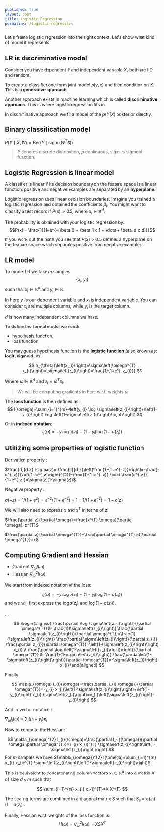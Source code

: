 ```yaml
---
published: true
layout: post
title: Logistic Regression
permalink: /logistic-regression
---
```


Let's frame logistic regression into the right context. Let's show what kind of model it represents.

## LR is discriminative model

Consider you have dependent $Y$ and independent variable $X$, both are IID and random.

To create a classifier one form joint model $p(y,x)$ and then condition on $X$. This is a **generative approach**.

Another approach exists in machine learning which is called **discriminative approach**. This is where logistic regression fits in.

In discriminative approach we fit a model of the $p(Y|X)$ posterior directly.


## Binary classification model

$P(Y \mid X, W)=\mathsf{Ber}\left(Y \mid \operatorname{sigm}\left(W^{T} X\right)\right)$

> $P$ denotes discrete distribution, $p$ continuous, $\operatorname{sigm}$ is sigmoid function.

## Logistic Regression is linear model 

A classifier is linear if its decision boundary on the feature space is a linear function: positive and negative examples are separated by an **hyperplane**.

Logistic regression uses linear decision boundaries. Imagine you trained a logistic regression and obtained the coefficients $\beta_i$. You might want to classify a test record if $P(x) > 0.5$, where $x_{i} \in \mathbb{R}^{d}$. 


The probability is obtained with your logistic regression by:
$$P(x) = \frac{1}{1+e^{-(\beta_0 + \beta_1 x_1 + \dots + \beta_d x_d)}}$$


If you work out the math you see that $P({x}) > 0.5$ defines a hyperplane on the feature space which separates positive from negative examples.


## LR model

To model LR we take $m$ samples 
$$
\left\{x_{i}, y_{i}\right\}
$$ 
such that $x_{i} \in \mathbb{R}^{d}$ and $y_{i} \in \mathbb{R}$.

In here $y_i$ is our dependent variable and $x_i$ is independent variable. You can consider $x_i$ are multiple columns, while $y_i$ is the target column.

$d$ is how many independent columns we have.


To define the formal model we need:
* hypothesis function,
* loss function
 
You may guess hypothesis function is the **logistic function** (also known as: **logit, sigmoid, $\sigma$**)

$$
h_{\theta}\left(x_{i}\right)=\sigma\left(\omega^{T} x_{i}\right)=\sigma\left(z_{i}\right)=\frac{1}{1+e^{-z_{i}}}
$$

Where $\omega \in \mathbb{R}^{d}$ and $z_{i}=\omega^{T} x_{i} .$ 


> We will be computing gradients in here w.r.t. weights $\omega$

The **loss function** is then defined as:
$$
l(\omega)=\sum_{i=1}^{m}-\left(y_{i} \log \sigma\left(z_{i}\right)+\left(1-y_{i}\right) \log \left(1-\sigma\left(z_{i}\right)\right)\right)
$$

Or in **indexed notation**:
$$
l_i(\omega)=-y_i\log\sigma(z_i)-(1-y_i)\log(1-\sigma(z_i))
$$

## Utilizing some properties of logistic function

Derivation property :

$\frac{d}{d z} \sigma(z)= \frac{d}{d z}\left(\frac{1}{1+e^{-z}}\right)=-\frac{-e^{-z}}{\left(1+e^{-z}\right)^{2}}=\frac{1}{1+e^{-z}} \cdot \frac{e^{-z}}{1+e^{-z}}=\sigma(z)(1-\sigma(z))$

Negative property :

$\sigma(-z) =1 /\left(1+e^{z}\right) =e^{-z} /\left(1+e^{-z}\right) =1-1 /\left(1+e^{-z}\right)= 1-\sigma(z)$

We will also need to express $x$ and $x^T$ in terms of $z$:

$\frac{\partial z}{\partial \omega}=\frac{x^{T} \omega}{\partial \omega}=x^{T}$ 

$\frac{\partial z}{\partial \omega^{T}}=\frac{\partial \omega^{T} x}{\partial \omega^{T}}=x$

## Computing Gradient and Hessian

* Gradient $\nabla_{\omega} l(\omega)$
* Hessian $\nabla_{\omega}^2 l(\omega)$

We start from indexed notation of the loss:

$$l_i(\omega)=-y_i\log\sigma(z_i)-(1-y_i)\log(1-\sigma(z_i))$$ 
and we will first express the $\log\sigma(z_i)$ and $\log(1-\sigma(z_i))$.

...

$$
\begin{aligned} \frac{\partial \log \sigma\left(z_{i}\right)}{\partial \omega^{T}} &=\frac{1}{\sigma\left(z_{i}\right)} \frac{\partial \sigma\left(z_{i}\right)}{\partial \omega^{T}}=\frac{1}{\sigma\left(z_{i}\right)} \frac{\partial \sigma\left(z_{i}\right)}{\partial z_{i}} \frac{\partial z_{i}}{\partial \omega^{T}}=\left(1-\sigma\left(z_{i}\right)\right) x_{i} \\ \frac{\partial \log \left(1-\sigma\left(z_{i}\right)\right)}{\partial \omega^{T}} &=\frac{1}{1-\sigma\left(z_{i}\right)} \frac{\partial\left(1-\sigma\left(z_{i}\right)\right)}{\partial \omega^{T}}=-\sigma\left(z_{i}\right) x_{i} \end{aligned}
$$

Finally 

$$
\nabla_{\omega} l_{i}(\omega)=\frac{\partial l_{i}(\omega)}{\partial \omega^{T}}=-y_{i} x_{i}\left(1-\sigma\left(z_{i}\right)\right)+\left(1-y_{i}\right) x_{i} \sigma\left(z_{i}\right)=x_{i}\left(\sigma\left(z_{i}\right)-y_{i}\right)
$$

And in vector notation :

$\nabla_{\omega} l_{i}(\omega)=\sum_{i}\left(\mu_{i}-y_{i}\right) \mathbf{x}_{i}$

Now to compute the Hessian:


$$
\nabla_{\omega}^{2} l_{i}(\omega)=\frac{\partial l_{i}(\omega)}{\partial \omega \partial \omega^{T}}=x_{i} x_{i}^{T} \sigma\left(z_{i}\right)\left(1-\sigma\left(z_{i}\right)\right)
$$
For $m$ samples we have ${\nabla_{\omega}}^{2} l(\omega)=\sum_{i=1}^{m} x_{i} x_{i}^{T} \sigma\left(z_{i}\right)\left(1-\sigma\left(z_{i}\right)\right)$. 

This is equivalent to
concatenating column vectors $x_{i} \in \mathbb{R}^{d}$ into a matrix $X$ of size $d \times m$ such that 

$$
\sum_{i=1}^{m} x_{i} x_{i}^{T}=X X^{T}
$$ 


The scaling terms are combined in a diagonal matrix $S$ such that $S_{i i}=\sigma\left(z_{i}\right)\left(1-\sigma\left(z_{i}\right)\right)$. 

Finally, Hessian w.r.t. weights of the loss function is: 
$$
{H}(\omega)=\nabla_{\omega}^{2} l(\omega)=X S X^{T}
$$
